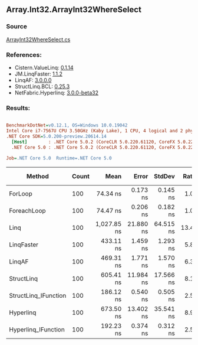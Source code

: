 ﻿## Array.Int32.ArrayInt32WhereSelect

### Source
[ArrayInt32WhereSelect.cs](../LinqBenchmarks/Array/Int32/ArrayInt32WhereSelect.cs)

### References:
- Cistern.ValueLinq: [0.1.14](https://www.nuget.org/packages/Cistern.ValueLinq/0.1.14)
- JM.LinqFaster: [1.1.2](https://www.nuget.org/packages/JM.LinqFaster/1.1.2)
- LinqAF: [3.0.0.0](https://www.nuget.org/packages/LinqAF/3.0.0.0)
- StructLinq.BCL: [0.25.3](https://www.nuget.org/packages/StructLinq.BCL/0.25.3)
- NetFabric.Hyperlinq: [3.0.0-beta32](https://www.nuget.org/packages/NetFabric.Hyperlinq/3.0.0-beta32)

### Results:
``` ini

BenchmarkDotNet=v0.12.1, OS=Windows 10.0.19042
Intel Core i7-7567U CPU 3.50GHz (Kaby Lake), 1 CPU, 4 logical and 2 physical cores
.NET Core SDK=5.0.200-preview.20614.14
  [Host]        : .NET Core 5.0.2 (CoreCLR 5.0.220.61120, CoreFX 5.0.220.61120), X64 RyuJIT
  .NET Core 5.0 : .NET Core 5.0.2 (CoreCLR 5.0.220.61120, CoreFX 5.0.220.61120), X64 RyuJIT

Job=.NET Core 5.0  Runtime=.NET Core 5.0  

```
|               Method | Count |        Mean |     Error |    StdDev | Ratio | RatioSD |  Gen 0 | Gen 1 | Gen 2 | Allocated |
|--------------------- |------ |------------:|----------:|----------:|------:|--------:|-------:|------:|------:|----------:|
|              ForLoop |   100 |    74.34 ns |  0.173 ns |  0.145 ns |  1.00 |    0.00 |      - |     - |     - |         - |
|          ForeachLoop |   100 |    74.47 ns |  0.206 ns |  0.182 ns |  1.00 |    0.00 |      - |     - |     - |         - |
|                 Linq |   100 | 1,027.85 ns | 21.880 ns | 64.515 ns | 13.44 |    0.50 | 0.0496 |     - |     - |     104 B |
|           LinqFaster |   100 |   433.11 ns |  1.459 ns |  1.293 ns |  5.82 |    0.02 | 0.3095 |     - |     - |     648 B |
|               LinqAF |   100 |   469.31 ns |  1.771 ns |  1.570 ns |  6.31 |    0.02 |      - |     - |     - |         - |
|           StructLinq |   100 |   605.41 ns | 11.984 ns | 17.566 ns |  8.11 |    0.21 | 0.0305 |     - |     - |      64 B |
| StructLinq_IFunction |   100 |   186.12 ns |  0.540 ns |  0.505 ns |  2.50 |    0.01 |      - |     - |     - |         - |
|            Hyperlinq |   100 |   673.50 ns | 13.402 ns | 35.541 ns |  8.91 |    0.60 |      - |     - |     - |         - |
|  Hyperlinq_IFunction |   100 |   192.23 ns |  0.374 ns |  0.312 ns |  2.59 |    0.01 |      - |     - |     - |         - |
